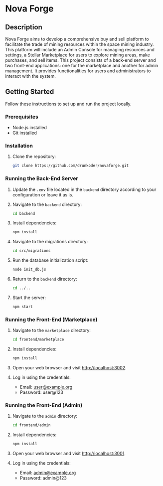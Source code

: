 # Nova Forge

## Description

Nova Forge aims to develop a comprehensive buy and sell platform to facilitate the trade of mining resources within the space mining industry. This platform will include an Admin Console for managing resources and settings, a Stellar Marketplace for users to explore mining areas, make purchases, and sell items.
This project consists of a back-end server and two front-end applications: one for the marketplace and another for admin management. It provides functionalities for users and administrators to interact with the system.

## Getting Started

Follow these instructions to set up and run the project locally.

### Prerequisites

- Node.js installed
- Git installed

### Installation

1. Clone the repository:
   ```bash
   git clone https://github.com/drunkoder/novaforge.git
   ```

### Running the Back-End Server

1. Update the `.env` file located in the `backend` directory according to your configuration or leave it as is.
2. Navigate to the `backend` directory:
   ```bash
   cd backend
   ```
3. Install dependencies:
   ```bash
   npm install
   ```
4. Navigate to the migrations directory:
   ```bash
   cd src/migrations
   ```

5. Run the database initialization script:
   ```bash
   node init_db.js
   ```

6. Return to the `backend` directory:
   ```bash
   cd ../..
   ```

7. Start the server:
   ```bash
   npm start
   ```

### Running the Front-End (Marketplace)

1. Navigate to the `marketplace` directory:
   ```bash
   cd frontend/marketplace
   ```

2. Install dependencies:
   ```bash
   npm install
   ```

3. Open your web browser and visit [http://localhost:3002](http://localhost:3002).
4. Log in using the credentials: 
   - Email: user@example.org
   - Password: user@123

### Running the Front-End (Admin)

1. Navigate to the `admin` directory:
   ```bash
   cd frontend/admin
   ```

2. Install dependencies:
   ```bash
   npm install
   ```

3. Open your web browser and visit [http://localhost:3001](http://localhost:3001).
4. Log in using the credentials: 
   - Email: admin@example.org
   - Password: admin@123